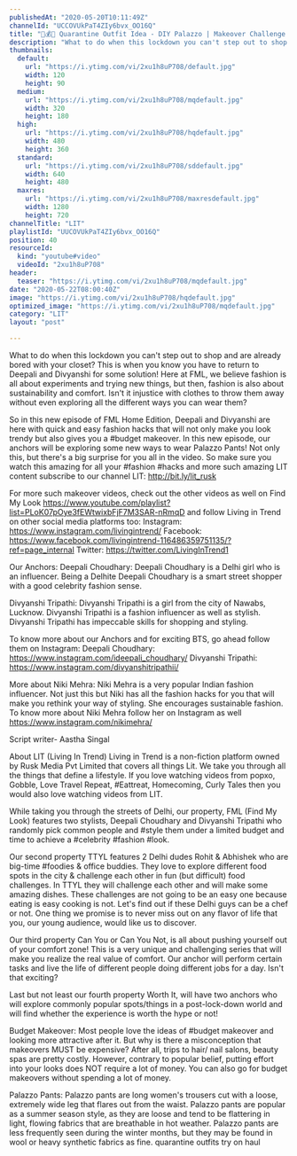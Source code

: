 ```yaml
---
publishedAt: "2020-05-20T10:11:49Z"
channelId: "UCCOVUkPaT4ZIy6bvx_OO16Q"
title: "👗💰😮 Quarantine Outfit Idea - DIY Palazzo | Makeover Challenge by Niki Mehra |  FML"
description: "What to do when this lockdown you can't step out to shop and are already bored with your closet? This is when you know you have to return to Deepali and Divyanshi for some solution! Here at FML, we believe fashion is all about experiments and trying new things, but then, fashion is also about sustainability and comfort. Isn't it injustice with clothes to throw them away without even exploring all the different ways you can wear them?\n\nSo in this new episode of FML Home Edition, Deepali and Divyanshi are here with quick and easy fashion hacks that will not only make you look trendy but also gives you a #budget makeover. In this new episode, our anchors will be exploring some new ways to wear Palazzo Pants! Not only this, but there's a big surprise for you all in the video. So make sure you watch this amazing for all your #fashion #hacks and more such amazing LIT content subscribe to our channel LIT: http://bit.ly/lit_rusk\n\nFor more such makeover videos, check out the other videos as well on Find My Look https://www.youtube.com/playlist?list=PLoK07pOye3fEWtwixbFjF7M3SAR-nRmqD and follow Living in Trend on other social media platforms too: \nInstagram: https://www.instagram.com/livingintrend/ \nFacebook: https://www.facebook.com/livingintrend-116486359751135/?ref=page_internal \nTwitter: https://twitter.com/LivingInTrend1\n\nOur Anchors:\nDeepali Choudhary: Deepali Choudhary is a Delhi girl who is an influencer. Being a Delhite Deepali Choudhary is a smart street shopper with a good celebrity fashion sense.\n\nDivyanshi Tripathi: Divyanshi Tripathi is a girl from the city of Nawabs, Lucknow. Divyanshi Tripathi is a fashion influencer as well as stylish. Divyanshi Tripathi has impeccable skills for shopping and styling.\n\nTo know more about our Anchors and for exciting BTS, go ahead follow them on Instagram: \nDeepali Choudhary: https://www.instagram.com/ideepali_choudhary/ \nDivyanshi Tripathi: https://www.instagram.com/divyanshitripathii/\n\nMore about Niki Mehra:\nNiki Mehra is a very popular Indian fashion influencer. Not just this but Niki has all the fashion hacks for you that will make you rethink your way of styling. She encourages sustainable fashion. To know more about Niki Mehra follow her on Instagram as well https://www.instagram.com/nikimehra/\n\nScript writer- Aastha Singal\n\nAbout LIT (Living In Trend)\nLiving in Trend is a non-fiction platform owned by Rusk Media Pvt Limited that covers all things Lit. We take you through all the things that define a lifestyle. If you love watching videos from popxo, Gobble, Love Travel Repeat, #Eattreat, Homecoming, Curly Tales then you would also love watching videos from LIT.\n\nWhile taking you through the streets of Delhi, our property, FML (Find My Look) features two stylists, Deepali Choudhary and Divyanshi Tripathi who randomly pick common people and #style them under a limited budget and time to achieve a #celebrity #fashion #look.\n\nOur second property TTYL features 2 Delhi dudes Rohit & Abhishek who are big-time #foodies & office buddies. They love to explore different food spots in the city & challenge each other in fun (but difficult) food challenges. In TTYL they will challenge each other and will make some amazing dishes. These challenges are not going to be an easy one because eating is easy cooking is not. Let's find out if these Delhi guys can be a chef or not. One thing we promise is to never miss out on any flavor of life that you, our young audience, would like us to discover.\n\nOur third property Can You or Can You Not, is all about pushing yourself out of your comfort zone! This is a very unique and challenging series that will make you realize the real value of comfort. Our anchor will perform certain tasks and live the life of different people doing different jobs for a day. Isn't that exciting?\n\nLast but not least our fourth property Worth It, will have two anchors who will explore commonly popular spots/things in a post-lock-down world and will find whether the experience is worth the hype or not! \n\nBudget Makeover:\nMost people love the ideas of #budget makeover and looking more attractive after it. But why is there a misconception that makeovers MUST be expensive? After all, trips to hair/ nail salons, beauty spas are pretty costly. However, contrary to popular belief, putting effort into your looks does NOT require a lot of money. You can also go for budget makeovers without spending a lot of money.\n\nPalazzo Pants:\nPalazzo pants are long women's trousers cut with a loose, extremely wide leg that flares out from the waist. Palazzo pants are popular as a summer season style, as they are loose and tend to be flattering in light, flowing fabrics that are breathable in hot weather. Palazzo pants are less frequently seen during the winter months, but they may be found in wool or heavy synthetic fabrics as fine. quarantine outfits try on haul"
thumbnails:
  default:
    url: "https://i.ytimg.com/vi/2xu1h8uP708/default.jpg"
    width: 120
    height: 90
  medium:
    url: "https://i.ytimg.com/vi/2xu1h8uP708/mqdefault.jpg"
    width: 320
    height: 180
  high:
    url: "https://i.ytimg.com/vi/2xu1h8uP708/hqdefault.jpg"
    width: 480
    height: 360
  standard:
    url: "https://i.ytimg.com/vi/2xu1h8uP708/sddefault.jpg"
    width: 640
    height: 480
  maxres:
    url: "https://i.ytimg.com/vi/2xu1h8uP708/maxresdefault.jpg"
    width: 1280
    height: 720
channelTitle: "LIT"
playlistId: "UUCOVUkPaT4ZIy6bvx_OO16Q"
position: 40
resourceId:
  kind: "youtube#video"
  videoId: "2xu1h8uP708"
header:
  teaser: "https://i.ytimg.com/vi/2xu1h8uP708/mqdefault.jpg"
date: "2020-05-22T08:00:40Z"
image: "https://i.ytimg.com/vi/2xu1h8uP708/hqdefault.jpg"
optimized_image: "https://i.ytimg.com/vi/2xu1h8uP708/mqdefault.jpg"
category: "LIT"
layout: "post"

---
```

What to do when this lockdown you can't step out to shop and are already bored with your closet? This is when you know you have to return to Deepali and Divyanshi for some solution! Here at FML, we believe fashion is all about experiments and trying new things, but then, fashion is also about sustainability and comfort. Isn't it injustice with clothes to throw them away without even exploring all the different ways you can wear them?

So in this new episode of FML Home Edition, Deepali and Divyanshi are here with quick and easy fashion hacks that will not only make you look trendy but also gives you a #budget makeover. In this new episode, our anchors will be exploring some new ways to wear Palazzo Pants! Not only this, but there's a big surprise for you all in the video. So make sure you watch this amazing for all your #fashion #hacks and more such amazing LIT content subscribe to our channel LIT: http://bit.ly/lit_rusk

For more such makeover videos, check out the other videos as well on Find My Look https://www.youtube.com/playlist?list=PLoK07pOye3fEWtwixbFjF7M3SAR-nRmqD and follow Living in Trend on other social media platforms too: 
Instagram: https://www.instagram.com/livingintrend/ 
Facebook: https://www.facebook.com/livingintrend-116486359751135/?ref=page_internal 
Twitter: https://twitter.com/LivingInTrend1

Our Anchors:
Deepali Choudhary: Deepali Choudhary is a Delhi girl who is an influencer. Being a Delhite Deepali Choudhary is a smart street shopper with a good celebrity fashion sense.

Divyanshi Tripathi: Divyanshi Tripathi is a girl from the city of Nawabs, Lucknow. Divyanshi Tripathi is a fashion influencer as well as stylish. Divyanshi Tripathi has impeccable skills for shopping and styling.

To know more about our Anchors and for exciting BTS, go ahead follow them on Instagram: 
Deepali Choudhary: https://www.instagram.com/ideepali_choudhary/ 
Divyanshi Tripathi: https://www.instagram.com/divyanshitripathii/

More about Niki Mehra:
Niki Mehra is a very popular Indian fashion influencer. Not just this but Niki has all the fashion hacks for you that will make you rethink your way of styling. She encourages sustainable fashion. To know more about Niki Mehra follow her on Instagram as well https://www.instagram.com/nikimehra/

Script writer- Aastha Singal

About LIT (Living In Trend)
Living in Trend is a non-fiction platform owned by Rusk Media Pvt Limited that covers all things Lit. We take you through all the things that define a lifestyle. If you love watching videos from popxo, Gobble, Love Travel Repeat, #Eattreat, Homecoming, Curly Tales then you would also love watching videos from LIT.

While taking you through the streets of Delhi, our property, FML (Find My Look) features two stylists, Deepali Choudhary and Divyanshi Tripathi who randomly pick common people and #style them under a limited budget and time to achieve a #celebrity #fashion #look.

Our second property TTYL features 2 Delhi dudes Rohit & Abhishek who are big-time #foodies & office buddies. They love to explore different food spots in the city & challenge each other in fun (but difficult) food challenges. In TTYL they will challenge each other and will make some amazing dishes. These challenges are not going to be an easy one because eating is easy cooking is not. Let's find out if these Delhi guys can be a chef or not. One thing we promise is to never miss out on any flavor of life that you, our young audience, would like us to discover.

Our third property Can You or Can You Not, is all about pushing yourself out of your comfort zone! This is a very unique and challenging series that will make you realize the real value of comfort. Our anchor will perform certain tasks and live the life of different people doing different jobs for a day. Isn't that exciting?

Last but not least our fourth property Worth It, will have two anchors who will explore commonly popular spots/things in a post-lock-down world and will find whether the experience is worth the hype or not! 

Budget Makeover:
Most people love the ideas of #budget makeover and looking more attractive after it. But why is there a misconception that makeovers MUST be expensive? After all, trips to hair/ nail salons, beauty spas are pretty costly. However, contrary to popular belief, putting effort into your looks does NOT require a lot of money. You can also go for budget makeovers without spending a lot of money.

Palazzo Pants:
Palazzo pants are long women's trousers cut with a loose, extremely wide leg that flares out from the waist. Palazzo pants are popular as a summer season style, as they are loose and tend to be flattering in light, flowing fabrics that are breathable in hot weather. Palazzo pants are less frequently seen during the winter months, but they may be found in wool or heavy synthetic fabrics as fine. quarantine outfits try on haul